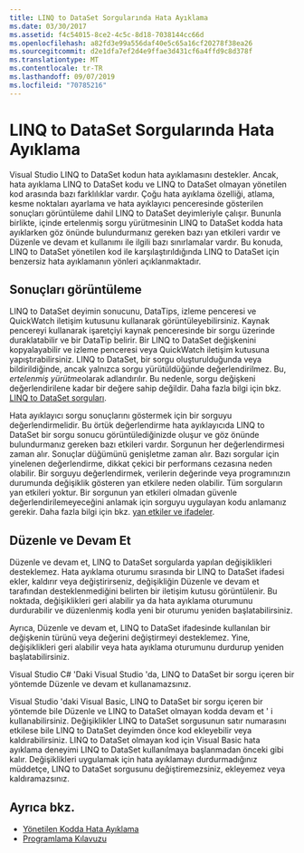 ```yaml
---
title: LINQ to DataSet Sorgularında Hata Ayıklama
ms.date: 03/30/2017
ms.assetid: f4c54015-8ce2-4c5c-8d18-7038144cc66d
ms.openlocfilehash: a82fd3e99a556daf40e5c65a16cf20278f38ea26
ms.sourcegitcommit: d2e1dfa7ef2d4e9ffae3d431cf6a4ffd9c8d378f
ms.translationtype: MT
ms.contentlocale: tr-TR
ms.lasthandoff: 09/07/2019
ms.locfileid: "70785216"
---
```

# <a name="debugging-linq-to-dataset-queries"></a>LINQ to DataSet Sorgularında Hata Ayıklama

Visual Studio LINQ to DataSet kodun hata ayıklamasını destekler. Ancak, hata ayıklama LINQ to DataSet kodu ve LINQ to DataSet olmayan yönetilen kod arasında bazı farklılıklar vardır. Çoğu hata ayıklama özelliği, atlama, kesme noktaları ayarlama ve hata ayıklayıcı penceresinde gösterilen sonuçları görüntüleme dahil LINQ to DataSet deyimleriyle çalışır. Bununla birlikte, içinde ertelenmiş sorgu yürütmesinin LINQ to DataSet kodda hata ayıklarken göz önünde bulundurmanız gereken bazı yan etkileri vardır ve Düzenle ve devam et kullanımı ile ilgili bazı sınırlamalar vardır. Bu konuda, LINQ to DataSet yönetilen kod ile karşılaştırıldığında LINQ to DataSet için benzersiz hata ayıklamanın yönleri açıklanmaktadır.  
  
## <a name="viewing-results"></a>Sonuçları görüntüleme  
 LINQ to DataSet deyimin sonucunu, DataTips, izleme penceresi ve QuickWatch iletişim kutusunu kullanarak görüntüleyebilirsiniz. Kaynak pencereyi kullanarak işaretçiyi kaynak penceresinde bir sorgu üzerinde duraklatabilir ve bir DataTip belirir. Bir LINQ to DataSet değişkenini kopyalayabilir ve izleme penceresi veya QuickWatch iletişim kutusuna yapıştırabilirsiniz. LINQ to DataSet, bir sorgu oluşturulduğunda veya bildirildiğinde, ancak yalnızca sorgu yürütüldüğünde değerlendirilmez. Bu, *ertelenmiş yürütme*olarak adlandırılır. Bu nedenle, sorgu değişkeni değerlendirilene kadar bir değere sahip değildir. Daha fazla bilgi için bkz. [LINQ to DataSet sorguları](queries-in-linq-to-dataset.md).  
  
 Hata ayıklayıcı sorgu sonuçlarını göstermek için bir sorguyu değerlendirmelidir. Bu örtük değerlendirme hata ayıklayıcıda LINQ to DataSet bir sorgu sonucu görüntülediğinizde oluşur ve göz önünde bulundurmanız gereken bazı etkileri vardır. Sorgunun her değerlendirmesi zaman alır. Sonuçlar düğümünü genişletme zaman alır. Bazı sorgular için yinelenen değerlendirme, dikkat çekici bir performans cezasına neden olabilir. Bir sorguyu değerlendirmek, verilerin değerinde veya programınızın durumunda değişiklik gösteren yan etkilere neden olabilir. Tüm sorguların yan etkileri yoktur. Bir sorgunun yan etkileri olmadan güvenle değerlendirilemeyeceğini anlamak için sorguyu uygulayan kodu anlamanız gerekir. Daha fazla bilgi için bkz. [yan etkiler ve ifadeler](https://docs.microsoft.com/previous-versions/visualstudio/visual-studio-2013/a7a250bs(v=vs.120)).  
  
## <a name="edit-and-continue"></a>Düzenle ve Devam Et  
 Düzenle ve devam et, LINQ to DataSet sorgularda yapılan değişiklikleri desteklemez. Hata ayıklama oturumu sırasında bir LINQ to DataSet ifadesi ekler, kaldırır veya değiştirirseniz, değişikliğin Düzenle ve devam et tarafından desteklenmediğini belirten bir iletişim kutusu görüntülenir. Bu noktada, değişiklikleri geri alabilir ya da hata ayıklama oturumunu durdurabilir ve düzenlenmiş kodla yeni bir oturumu yeniden başlatabilirsiniz.  
  
 Ayrıca, Düzenle ve devam et, LINQ to DataSet ifadesinde kullanılan bir değişkenin türünü veya değerini değiştirmeyi desteklemez. Yine, değişiklikleri geri alabilir veya hata ayıklama oturumunu durdurup yeniden başlatabilirsiniz.  
  
 Visual Studio C# 'Daki Visual Studio 'da, LINQ to DataSet bir sorgu içeren bir yöntemde Düzenle ve devam et kullanamazsınız.  
  
 Visual Studio 'daki Visual Basic, LINQ to DataSet bir sorgu içeren bir yöntemde bile Düzenle ve LINQ to DataSet olmayan kodda devam et ' i kullanabilirsiniz. Değişiklikler LINQ to DataSet sorgusunun satır numarasını etkilese bile LINQ to DataSet deyimden önce kod ekleyebilir veya kaldırabilirsiniz. LINQ to DataSet olmayan kod için Visual Basic hata ayıklama deneyimi LINQ to DataSet kullanılmaya başlanmadan önceki gibi kalır. Değişiklikleri uygulamak için hata ayıklamayı durdurmadığınız müddetçe, LINQ to DataSet sorgusunu değiştiremezsiniz, ekleyemez veya kaldıramazsınız.  
  
## <a name="see-also"></a>Ayrıca bkz.

- [Yönetilen Kodda Hata Ayıklama](/visualstudio/debugger/debugging-managed-code)
- [Programlama Kılavuzu](programming-guide-linq-to-dataset.md)
